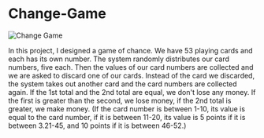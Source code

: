 # Change-Game
![Change Game](https://encrypted-tbn0.gstatic.com/images?q=tbn:ANd9GcQfxv32dqVZqcbb2UyVQVtcCczzrlQBqUqh4U6klk0uSSaFr59yUE7ppvbcRvq2VDektbY&usqp=CAU)

In this project, I designed a game of chance. We have 53 playing cards and each has its own number. The system randomly distributes our card numbers, five each. Then the values of our card numbers are collected and we are asked to discard one of our cards. Instead of the card we discarded, the system takes out another card and the card numbers are collected again. If the 1st total and the 2nd total are equal, we don't lose any money. If the first is greater than the second, we lose money, if the 2nd total is greater, we make money. (If the card number is between 1-10, its value is equal to the card number, if it is between 11-20, its value is 5 points if it is between 3.21-45, and 10 points if it is between 46-52.)
